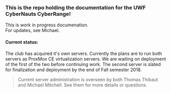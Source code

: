 ### This is the repo holding the documentation for the UWF CyberNauts CyberRange!

This is work in progress documenation.  
For updates, see Michael.

#### Current status:  
The club has acquired it's own servers. Currently the plans are to run 
both servers as ProxMox CE virtualization servers. We are waiting on
deployment of the first of the two before continuing work. The second
server is slated for finalization and deployment by the end of
Fall semester 2018. 

> Current server administration is overseen by both Thomas Thibaut and Michael Mitchell. See them for more details or questions.

